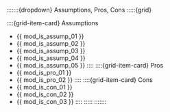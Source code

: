 :::::::{dropdown} Assumptions, Pros, Cons
:::::{grid}

::::{grid-item-card} Assumptions
- {{ mod_is_assump_01 }}
- {{ mod_is_assump_02 }}
- {{ mod_is_assump_03 }}
- {{ mod_is_assump_04 }}
- {{ mod_is_assump_05 }}
::::
::::{grid-item-card} Pros
- {{ mod_is_pro_01 }}
- {{ mod_is_pro_02 }}
::::
::::{grid-item-card} Cons
- {{ mod_is_con_01 }}
- {{ mod_is_con_02 }}
- {{ mod_is_con_03 }}
::::
:::::
:::::::